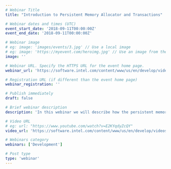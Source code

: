 ```yaml
---
# Webinar Title
title: "Introduction to Persistent Memory Allocator and Transactions"

# Webinar dates and times (UTC)
event_start_date: '2018-09-11T00:00:00Z'
event_end_date: '2018-09-11T00:00:00Z'

# Webinar image
# eg: image: 'images/events/3.jpg' // Use a local image
# eg: image: 'https://myevent.com/heroimg.jpg' // Use an image from the event website
image: ''

# Webinar URL. Specify the HTTPS URL for the event home page.
webinar_url: 'https://software.intel.com/content/www/us/en/develop/videos/introduction-to-persistent-memory-allocator-and-transactions.html'

# Registration URL (if different than the event home page)
webinar_registration: ''

# Publish immediately
draft: false

# Brief webinar description
description: 'In this webinar we will describe how the persistent memory allocator works, the need for transactions and how transactions are implemented in libpmemobj.'

# Video URL
# eg: url: "https://www.youtube.com/watch?v=E2KYqdyZcQY"
video_url: 'https://software.intel.com/content/www/us/en/develop/videos/introduction-to-persistent-memory-allocator-and-transactions.html'

# Webinars category
webinars: ['Development']

# Post type
type: 'webinar'
---
```


<!--- Do not write any content here. The front matter is the only required information. -->

